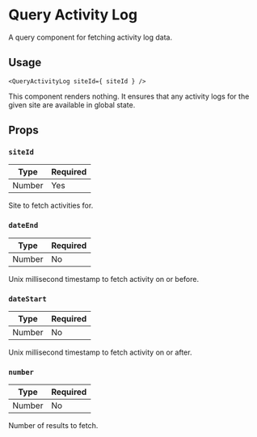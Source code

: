 Query Activity Log
==================

A query component for fetching activity log data.

## Usage

```
<QueryActivityLog siteId={ siteId } />
```

This component renders nothing. It ensures that any activity logs for the given site are available in global state.


## Props

### `siteId`

Type   | Required
------ | --------
Number | Yes

Site to fetch activities for.

### `dateEnd`

Type   | Required
------ | --------
Number | No

Unix millisecond timestamp to fetch activity on or before.

### `dateStart`

Type   | Required
------ | --------
Number | No

Unix millisecond timestamp to fetch activity on or after.

### `number`

Type   | Required
------ | --------
Number | No

Number of results to fetch.
